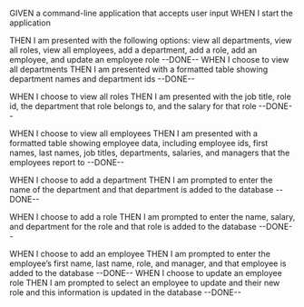 GIVEN a command-line application that accepts user input
WHEN I start the application

THEN I am presented with the following options: view all departments, view all roles, view all employees, add a department, add a role, add an employee, and update an employee role
--DONE--
WHEN I choose to view all departments
THEN I am presented with a formatted table showing department names and department ids
--DONE--

WHEN I choose to view all roles
THEN I am presented with the job title, role id, the department that 
role belongs to, and the salary for that role
--DONE--

WHEN I choose to view all employees
THEN I am presented with a formatted table showing employee data, including employee ids, first names, last names, job titles, departments, salaries, and managers that the employees report to
--DONE--

WHEN I choose to add a department
THEN I am prompted to enter the name of the department and that department is added to the database
--DONE--

WHEN I choose to add a role
THEN I am prompted to enter the name, salary, and department for the role and that role is added to the database
--DONE--

WHEN I choose to add an employee
THEN I am prompted to enter the employee’s first name, last name, role, and manager, and that employee is added to the database
--DONE--
WHEN I choose to update an employee role
THEN I am prompted to select an employee to update and their new role and this information is updated in the database
--DONE--